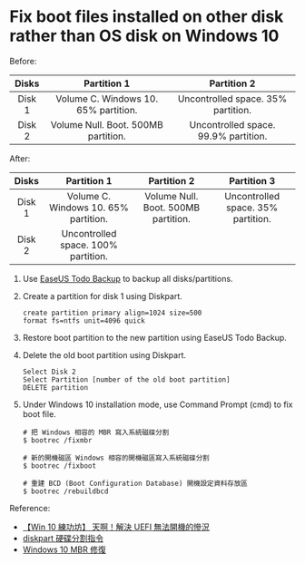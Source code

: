 # Fix boot files installed on other disk rather than OS disk on Windows 10

Before:

|  Disks |              Partition 1             |              Partition 2             |
|:------:|:------------------------------------:|:------------------------------------:|
| Disk 1 | Volume C. Windows 10. 65% partition. | Uncontrolled space. 35% partition.   |
| Disk 2 | Volume Null. Boot. 500MB partition.  | Uncontrolled space. 99.9% partition. |

After:

|  Disks |              Partition 1             |             Partition 2             |             Partition 3            |
|:------:|:------------------------------------:|:-----------------------------------:|:----------------------------------:|
| Disk 1 | Volume C. Windows 10. 65% partition. | Volume Null. Boot. 500MB partition. | Uncontrolled space. 35% partition. |
| Disk 2 | Uncontrolled space. 100% partition.  |                                     |                                    |

1. Use [EaseUS Todo Backup](https://www.easeus.com/backup-software/) to backup all disks/partitions.

2. Create a partition for disk 1 using Diskpart.

   ```shell
   create partition primary align=1024 size=500
   format fs=ntfs unit=4096 quick
   ```

3. Restore boot partition to the new partition using EaseUS Todo Backup.

4. Delete the old boot partition using Diskpart.

   ```shell
   Select Disk 2
   Select Partition [number of the old boot partition]
   DELETE partition
   ```

5. Under Windows 10 installation mode, use Command Prompt (cmd) to fix boot file.

   ```shell
   # 把 Windows 相容的 MBR 寫入系統磁碟分割
   $ bootrec /fixmbr

   # 新的開機磁區 Windows 相容的開機磁區寫入系統磁碟分割
   $ bootrec /fixboot

   # 重建 BCD (Boot Configuration Database) 開機設定資料存放區
   $ bootrec /rebuildbcd
   ```

Reference:

- [【Win 10 練功坊】 天啊！解決 UEFI 無法開機的慘況](https://www.techbang.com/posts/49377-win-10-practice-workshops-day-solving-misery-uefi-will-not-power-on)
- [diskpart 硬碟分割指令](http://blog.ilc.edu.tw/blog/index.php?op=printView&articleId=505798&blogId=25793)
- [Windows 10 MBR 修復](https://home.gamer.com.tw/creationDetail.php?sn=3339579)
